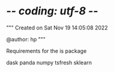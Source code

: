 # -*- coding: utf-8 -*-
"""
Created on Sat Nov 19 14:05:08 2022

@author: hp
"""

Requirements for the is package

dask
panda
numpy
tsfresh
sklearn
